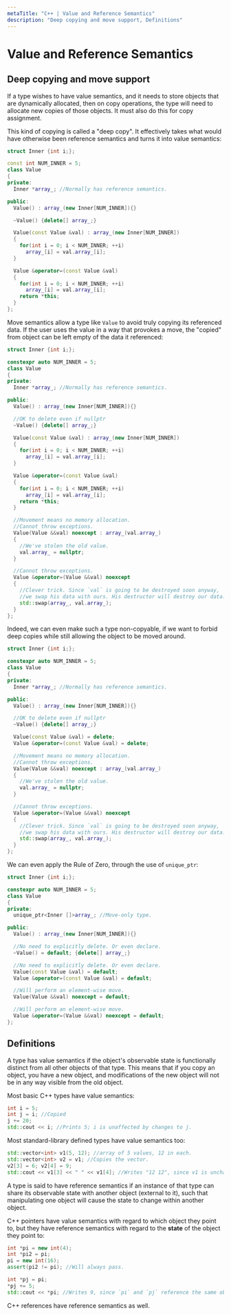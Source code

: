 ```yaml
---
metaTitle: "C++ | Value and Reference Semantics"
description: "Deep copying and move support, Definitions"
---
```


# Value and Reference Semantics



## Deep copying and move support


If a type wishes to have value semantics, and it needs to store objects that are dynamically allocated, then on copy operations, the type will need to allocate new copies of those objects. It must also do this for copy assignment.

This kind of copying is called a "deep copy". It effectively takes what would have otherwise been reference semantics and turns it into value semantics:

```cpp
struct Inner {int i;};

const int NUM_INNER = 5;
class Value
{
private:
  Inner *array_; //Normally has reference semantics.

public:
  Value() : array_(new Inner[NUM_INNER]){}

  ~Value() {delete[] array_;}

  Value(const Value &val) : array_(new Inner[NUM_INNER])
  {
    for(int i = 0; i < NUM_INNER; ++i)
      array_[i] = val.array_[i];
  }

  Value &operator=(const Value &val)
  {
    for(int i = 0; i < NUM_INNER; ++i)
      array_[i] = val.array_[i];
    return *this;
  }
};

```

Move semantics allow a type like `Value` to avoid truly copying its referenced data. If the user uses the value in a way that provokes a move, the "copied" from object can be left empty of the data it referenced:

```cpp
struct Inner {int i;};

constexpr auto NUM_INNER = 5;
class Value
{
private:
  Inner *array_; //Normally has reference semantics.

public:
  Value() : array_(new Inner[NUM_INNER]){}

  //OK to delete even if nullptr
  ~Value() {delete[] array_;}

  Value(const Value &val) : array_(new Inner[NUM_INNER])
  {
    for(int i = 0; i < NUM_INNER; ++i)
      array_[i] = val.array_[i];
  }

  Value &operator=(const Value &val)
  {
    for(int i = 0; i < NUM_INNER; ++i)
      array_[i] = val.array_[i];
    return *this;
  }

  //Movement means no memory allocation.
  //Cannot throw exceptions.
  Value(Value &&val) noexcept : array_(val.array_)
  {
    //We've stolen the old value.
    val.array_ = nullptr;
  }

  //Cannot throw exceptions.
  Value &operator=(Value &&val) noexcept
  {
    //Clever trick. Since `val` is going to be destroyed soon anyway,
    //we swap his data with ours. His destructor will destroy our data.
    std::swap(array_, val.array_);
  }
};

```

Indeed, we can even make such a type non-copyable, if we want to forbid deep copies while still allowing the object to be moved around.

```cpp
struct Inner {int i;};

constexpr auto NUM_INNER = 5;
class Value
{
private:
  Inner *array_; //Normally has reference semantics.

public:
  Value() : array_(new Inner[NUM_INNER]){}

  //OK to delete even if nullptr
  ~Value() {delete[] array_;}

  Value(const Value &val) = delete;
  Value &operator=(const Value &val) = delete;

  //Movement means no memory allocation.
  //Cannot throw exceptions.
  Value(Value &&val) noexcept : array_(val.array_)
  {
    //We've stolen the old value.
    val.array_ = nullptr;
  }

  //Cannot throw exceptions.
  Value &operator=(Value &&val) noexcept
  {
    //Clever trick. Since `val` is going to be destroyed soon anyway,
    //we swap his data with ours. His destructor will destroy our data.
    std::swap(array_, val.array_);
  }
};

```

We can even apply the Rule of Zero, through the use of `unique_ptr`:

```cpp
struct Inner {int i;};

constexpr auto NUM_INNER = 5;
class Value
{
private:
  unique_ptr<Inner []>array_; //Move-only type.

public:
  Value() : array_(new Inner[NUM_INNER]){}

  //No need to explicitly delete. Or even declare.
  ~Value() = default; {delete[] array_;}

  //No need to explicitly delete. Or even declare.
  Value(const Value &val) = default;
  Value &operator=(const Value &val) = default;

  //Will perform an element-wise move.
  Value(Value &&val) noexcept = default;

  //Will perform an element-wise move.
  Value &operator=(Value &&val) noexcept = default;
};

```



## Definitions


A type has value semantics if the object's observable state is functionally distinct from all other objects of that type. This means that if you copy an object, you have a new object, and modifications of the new object will not be in any way visible from the old object.

Most basic C++ types have value semantics:

```cpp
int i = 5;
int j = i; //Copied
j += 20;
std::cout << i; //Prints 5; i is unaffected by changes to j.

```

Most standard-library defined types have value semantics too:

```cpp
std::vector<int> v1(5, 12); //array of 5 values, 12 in each.
std::vector<int> v2 = v1; //Copies the vector.
v2[3] = 6; v2[4] = 9;
std::cout << v1[3] << " " << v1[4]; //Writes "12 12", since v1 is unchanged.

```

A type is said to have reference semantics if an instance of that type can share its observable state with another object (external to it), such that manipulating one object will cause the state to change within another object.

C++ pointers have value semantics with regard to which object they point to, but they have reference semantics with regard to the **state** of the object they point to:

```cpp
int *pi = new int(4);
int *pi2 = pi;
pi = new int(16);
assert(pi2 != pi); //Will always pass.

int *pj = pi;
*pj += 5;
std::cout << *pi; //Writes 9, since `pi` and `pj` reference the same object.

```

C++ references have reference semantics as well.

